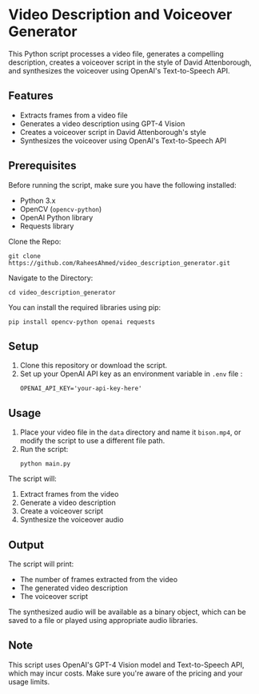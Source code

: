 # Video Description and Voiceover Generator

This Python script processes a video file, generates a compelling description, creates a voiceover script in the style of David Attenborough, and synthesizes the voiceover using OpenAI's Text-to-Speech API.

## Features

- Extracts frames from a video file
- Generates a video description using GPT-4 Vision
- Creates a voiceover script in David Attenborough's style
- Synthesizes the voiceover using OpenAI's Text-to-Speech API

## Prerequisites

Before running the script, make sure you have the following installed:

- Python 3.x
- OpenCV (`opencv-python`)
- OpenAI Python library
- Requests library

Clone the Repo:

```
git clone https://github.com/RaheesAhmed/video_description_generator.git
```

Navigate to the Directory:
```
cd video_description_generator
```


You can install the required libraries using pip:

```
pip install opencv-python openai requests
```

## Setup

1. Clone this repository or download the script.
2. Set up your OpenAI API key as an environment variable in `.env` file :
   ```
   OPENAI_API_KEY='your-api-key-here'
   ```

## Usage

1. Place your video file in the `data` directory and name it `bison.mp4`, or modify the script to use a different file path.
2. Run the script:
   ```
   python main.py
   ```

The script will:
1. Extract frames from the video
2. Generate a video description
3. Create a voiceover script
4. Synthesize the voiceover audio

## Output

The script will print:
- The number of frames extracted from the video
- The generated video description
- The voiceover script

The synthesized audio will be available as a binary object, which can be saved to a file or played using appropriate audio libraries.

## Note

This script uses OpenAI's GPT-4 Vision model and Text-to-Speech API, which may incur costs. Make sure you're aware of the pricing and your usage limits.

